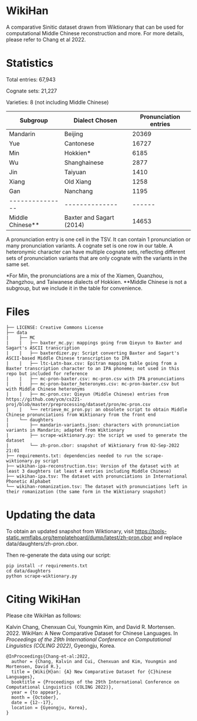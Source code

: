 # WikiHan
A comparative Sinitic dataset drawn from Wiktionary that can be used for computational Middle Chinese reconstruction and more. 
For more details, please refer to Chang et al 2022. 


# Statistics
Total entries: 67,943

Cognate sets: 21,227

Varieties: 8 (not including Middle Chinese)

| Subgroup         | Dialect Chosen | Pronunciation entries |
|------------------|----------------|-----------------------|
| Mandarin         | Beijing        | 20369                 |
| Yue              | Cantonese      |  16727                |
| Min              | Hokkien*       | 6185                  |
| Wu               | Shanghainese   | 2877 |
| Jin              | Taiyuan        | 1410 |
| Xiang            | Old Xiang      | 1258 |
| Gan              | Nanchang       | 1195 |
| ---------------  | -------------- |------|
| Middle Chinese** | Baxter and Sagart (2014) | 14653 |

A pronunciation entry is one cell in the TSV. It can contain 1 pronunciation or many pronunciation variants. 
A cognate set is one row in our table. A heteronymic character can have multiple cognate sets, reflecting different sets of pronunciation variants that are only cognate with the variants in the same set. 

*For Min, the pronunciations are a mix of the Xiamen, Quanzhou, Zhangzhou, and Taiwanese dialects of Hokkien. 
**Middle Chinese is not a subgroup, but we include it in the table for convenience.


# Files

```
├── LICENSE: Creative Commons License
├── data
|    ├── MC
|    |   ├── baxter_mc.py: mappings going from Qieyun to Baxter and Sagart's ASCII transcription
|    |   ├── baxterdizer.py: Script converting Baxter and Sagart's ASCII-based Middle Chinese transcription to IPA
|    |   ├── ltc-Latn-bax.csv: Epitran mapping table going from a Baxter transcription character to an IPA phoneme; not used in this repo but included for reference
|    |   ├── mc-pron-baxter.csv: mc-pron.csv with IPA pronunciations
|    |   ├── mc-pron-baxter_heteronyms.csv: mc-pron-baxter.csv but with Middle Chinese heteronyms
|    |   ├── mc-pron.csv: Qieyun (Middle Chinese) entries from https://github.com/ycm/cs221-proj/blob/master/preprocessing/dataset/pron/mc-pron.csv
|    |   └── retrieve_mc_pron.py: an obsolete script to obtain Middle Chinese pronunciations from Wiktionary from the front end
|    └── daughters
|        ├── mandarin-variants.json: characters with pronunciation variants in Mandarin; adapted from Wiktionary
|        ├── scrape-wiktionary.py: the script we used to generate the dataset
|        └── zh-pron.cbor: snapshot of Wiktionary from 02-Sep-2022 21:01
├── requirements.txt: dependencies needed to run the scrape-wiktionary.py script
├── wikihan-ipa-reconstruction.tsv: Version of the dataset with at least 3 daughters (at least 4 entries including Middle Chinese)
├── wikihan-ipa.tsv: The dataset with pronunciations in International Phonetic Alphabet
└── wikihan-romanization.tsv: The dataset with pronunciations left in their romanization (the same form in the Wiktionary snapshot)
```

# Updating the data

To obtain an updated snapshot from Wiktionary, visit https://tools-static.wmflabs.org/templatehoard/dump/latest/zh-pron.cbor
and replace data/daughters/zh-pron.cbor. 

Then re-generate the data using our script:
```
pip install -r requirements.txt
cd data/daughters
python scrape-wiktionary.py
```


# Citing WikiHan

Please cite WikiHan as follows:

Kalvin Chang, Chenxuan Cui, Youngmin Kim, and David R. Mortensen. 2022. WikiHan: A New Comparative Dataset for Chinese Languages. In *Proceedings of the 29th International Conference on Computational Linguistics (COLING 2022)*, Gyeongju, Korea.


```
@InProceedings{Chang-et-al:2022,
  author = {Chang, Kalvin and Cui, Chenxuan and Kim, Youngmin and Mortensen, David R.},
  title = {Wiki{H}an: {A} New Comparative Dataset for {C}hinese Languages},
  booktitle = {Proceedings of the 29th International Conference on Computational Linguistics (COLING 2022)},
  year = {to appear},
  month = {October},
  date = {12--17},
  location = {Gyeongju, Korea},
}
```


